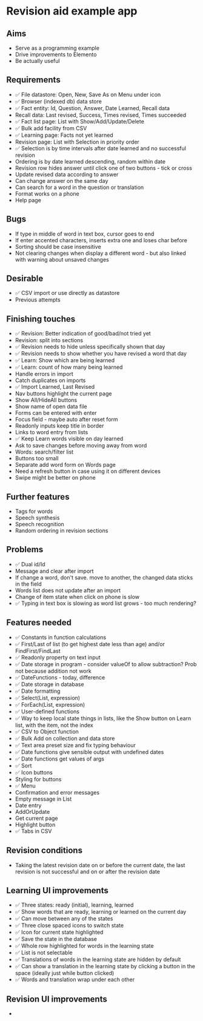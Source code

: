 Revision aid example app
========================

Aims
----

- Serve as a programming example
- Drive improvements to Elemento
- Be actually useful

Requirements
------------

- ✅ File datastore: Open, New, Save As on Menu under icon
- ✅ Browser (indexed db) data store
- ✅ Fact entity: Id, Question, Answer, Date Learned, Recall data
- Recall data: Last revised, Success, Times revised, Times succeeded
- ✅ Fact list page: List with Show/Add/Update/Delete
- ✅ Bulk add facility from CSV
- ✅ Learning page: Facts not yet learned
- Revision page: List with Selection in priority order
- ✅ Selection is by time intervals after date learned and no successful revision
- Ordering is by date learned descending, random within date
- Revision row hides answer until click one of two buttons - tick or cross
- Update revised data according to answer
- Can change answer on the same day
- Can search for a word in the question or translation
- Format works on a phone
- Help page

Bugs
----

- If type in middle of word in text box, cursor goes to end
- If enter accented characters, inserts extra one and loses char before
- Sorting should be case insensitive
- Not clearing changes when display a different word - but also linked with warning about unsaved changes


Desirable
---------

- ✅ CSV import or use directly as datastore
- Previous attempts

Finishing touches
-----------------

- ✅ Revision: Better indication of good/bad/not tried yet
- Revision: split into sections
- ✅ Revision needs to hide unless specifically shown that day
- ✅ Revision needs to show whether you have revised a word that day
- ✅ Learn: Show which are being learned
- ✅ Learn: count of how many being learned
- Handle errors in import
- Catch duplicates on imports
- ✅ Import Learned, Last Revised
- Nav buttons highlight the current page
- Show All/HideAll buttons
- Show name of open data file
- Forms can be entered with enter
- Focus field - maybe auto after reset form
- Readonly inputs keep title in border
- Links to word entry from lists
- ✅ Keep Learn words visible on day learned
- Ask to save changes before moving away from word
- Words: search/filter list
- Buttons too small
- Separate add word form on Words page
- Need a refresh button in case using it on different devices
- Swipe might be better on phone


Further features
----------------

- Tags for words
- Speech synthesis
- Speech recognition
- Random ordering in revision sections

Problems
--------

- ✅ Dual id/Id
- Message and clear after import
- If change a word, don't save. move to another, the changed data sticks in the field
- Words list does not update after an import
- Change of item state when click on phone is slow
- ✅ Typing in text box is slowing as word list grows - too much rendering?

Features needed
---------------

- ✅ Constants in function calculations
- ✅ First/Last of list (to get highest date less than age) and/or FindFirst/FindLast
- ✅ Readonly property on text input
- ✅ Date storage in program - consider valueOf to allow subtraction? Prob not because addition not work
- ✅ DateFunctions - today, difference
- ✅ Date storage in database
- ✅ Date formatting
- ✅ Select(List, expression)
- ✅ ForEach(List, expression)
- ✅ User-defined functions
- ✅ Way to keep local state things in lists, like the Show button on Learn list, with the item, not the index
- ✅ CSV to Object function
- ✅ Bulk Add on collection and data store
- ✅ Text area preset size and fix typing behaviour
- ✅ Date functions give sensible output with undefined dates
- ✅ Date functions get values of args
- ✅ Sort
- ✅ Icon buttons
- Styling for buttons
- ✅ Menu
- Confirmation and error messages
- Empty message in List
- Date entry
- AddOrUpdate
- Get current page
- Highlight button
- ✅ Tabs in CSV

Revision conditions
-------------------

- Taking the latest revision date on or before the current date, the last revision is not successful and on or after the revision date  

Learning UI improvements
------------------------

- ✅ Three states: ready (initial), learning, learned
- ✅ Show words that are ready, learning or learned on the current day
- ✅ Can move between any of the states
- ✅ Three close spaced icons to switch state 
- ✅ Icon for current state highlighted
- ✅ Save the state in the database
- ✅ Whole row highlighted for words in the learning state
- ✅ List is not selectable
- ✅ Translations of words in the learning state are hidden by default
- ✅ Can show a translation in the learning state by clicking a button in the space (ideally just while button clicked)
- ✅ Words and translation wrap under each other


Revision UI improvements
------------------------

- 
